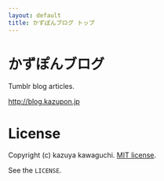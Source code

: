 ```yaml
---
layout: default
title: かずぽんブログ トップ
---
```

# かずぽんブログ

Tumblr blog articles.

http://blog.kazupon.jp


# License
Copyright (c) kazuya kawaguchi.
[MIT license](http://www.opensource.org/licenses/mit-license.php).

See the `LICENSE`.
